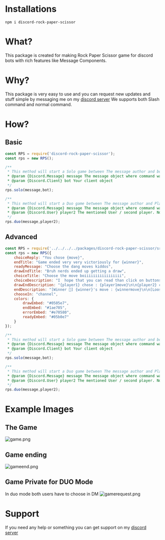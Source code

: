 # Installations
```
npm i discord-rock-paper-scissor
```

# What?
This package is created for making Rock Paper Scissor game for discord bots with rich features like Message Components.

# Why?
This package is very easy to use and you can request new updates and stuff simple by messaging me on my [discord server](https://discord.gg/XYnMTQNTFh)
We supports both Slash command and normal command.

# How?
## Basic
```js
const RPS = require('discord-rock-paper-scissor');
const rps = new RPS();

/**
 * This method will start a Solo game between The message author and bot, everything is automatic <3
 * @param {Discord.Message} message The message object where command was used
 * @param {Discord.Client} bot Your client object
 */
rps.solo(message,bot);

/**
 * This method will start a Duo game between The message author and Player 2, everything is automatic <3
 * @param {Discord.Message} message The message object where command was used
 * @param {Discord.User} player2 The mentioned User / second player. Note it should be a discord user Object not guild member object
 */
rps.duo(message,player2);
```

## Advanced
```js
const RPS = require('../../../../packages/discord-rock-paper-scissor/src');
const rps = new RPS({
    choiceReply: "You chose {move}",
    endTitle: "Game ended very very victoriously for {winner}",
    readyMessage: "Choose the dang moves kiddos",
    drawEndTitle: "Bruh nerds ended up getting a draw",
    choiceTitle: "Choose the move boiiiiiiiiiiiiiiiii",
    choiceDescription: "I  hope that you can read than click on buttons to choose the move",
    drawEndDescription: "{player1} chose : {player1move}\n\n{player2} chose : {player2move}\nStupid nerds arent they",
    endDescription: "[Winner 👑] {winner}'s move : {winnermove}\n\n[Looser 🤮] {looser}'s move : {loosermove}",
    chooseIn: "channel",
    colors: {
        drawEmbed: "#0505e7",
        endEmbed: "#1ae705",
        errorEmbed: "#e70580",
        readyEmbed: "#05b0e7"
    }
});

/**
 * This method will start a Solo game between The message author and bot, everything is automatic <3
 * @param {Discord.Message} message The message object where command was used
 * @param {Discord.Client} bot Your client object
 */
rps.solo(message,bot);

/**
 * This method will start a Duo game between The message author and Player 2, everything is automatic <3
 * @param {Discord.Message} message The message object where command was used
 * @param {Discord.User} player2 The mentioned User / second player. Note it should be a discord user Object not guild member object
 */
rps.duo(message,player2);
```

# Example Images
## The Game
![game.png](https://cdn.discordapp.com/attachments/880732844220100608/880744256258588733/unknown.png)

## Game ending
![gameend.png](https://cdn.discordapp.com/attachments/880732844220100608/880744307454259240/unknown.png)

## Game Private for DUO Mode
In duo mode both users have to choose in DM
![gamerequest.png](https://cdn.discordapp.com/attachments/880732844220100608/880744362424803328/unknown.png)

# Support
If you need any help or something you can get support on my [discord server](https://discord.gg/XYnMTQNTFh)